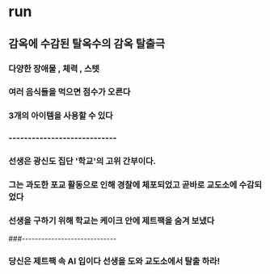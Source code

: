 # run
## 감옥에 수감된 탈옥수의 감옥 탈출극
### 다양한 장애물 , 체력 , 스텟 
### 여러 음식들을 먹으면 점수가 오른다
### 3개의 아이템을 사용할 수 있다
### ----------------------------
### 선생은 광신도 집단 '학교'의 고위 간부이다.
### 그는 과도한 포교 활동으로 인해 경찰에 체포되었고 곧바로 교도소에 수감되었다
### 선생을 구하기 위해 학교는 케이크 안에 제트팩을 숨겨 보냈다
###-----------------------------
### 당신은 제트팩 속 AI 입이다 선생을 도와 교도소에서 탈출 하라!
